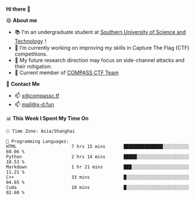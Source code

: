**Hi there** 👋


😄 **About me**

- 📚 I'm an undergraduate student at [Southern University of Science and Technology](https://www.sustech.edu.cn)！
- 🌱 I’m currently working on improving my skills in Capture The Flag (CTF) competitions.
- 🔭 My future research direction may focus on side-channel attacks and their mitigation.
- 🚩 Current member of [COMPASS CTF Team](https://blog.compassc.tf/) 

👋 **Contact Me**

- 📫 [x@compassc.tf](mailto:x@compassc.tf)
- 📫 [mail@x-d.fun](mailto:mail@x-d.fun)


<!--START_SECTION:waka-->
📊 **This Week I Spent My Time On** 

```text
🕑︎ Time Zone: Asia/Shanghai

💬 Programming Languages: 
HTML                     7 hrs 15 mins       ███████████████░░░░░░░░░░   60.06 % 
Python                   2 hrs 14 mins       █████░░░░░░░░░░░░░░░░░░░░   18.53 % 
Markdown                 1 hr 21 mins        ███░░░░░░░░░░░░░░░░░░░░░░   11.21 % 
C++                      33 mins             █░░░░░░░░░░░░░░░░░░░░░░░░   04.65 % 
Cuda                     18 mins             █░░░░░░░░░░░░░░░░░░░░░░░░   02.60 % 
```


<!--END_SECTION:waka-->

